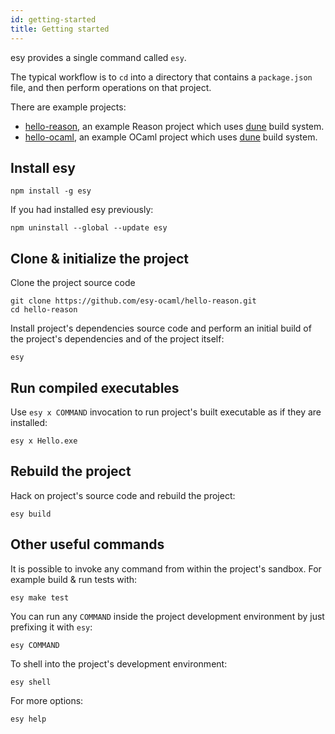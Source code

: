 ```yaml
---
id: getting-started
title: Getting started
---
```


esy provides a single command called `esy`.

The typical workflow is to `cd` into a directory that contains a `package.json`
file, and then perform operations on that project.

There are example projects:

- [hello-reason](https://github.com/esy-ocaml/hello-reason), an example Reason
  project which uses [dune][] build system.
- [hello-ocaml](https://github.com/esy-ocaml/hello-ocaml), an example OCaml
  project which uses [dune][] build system.


## Install esy

```shell
npm install -g esy
```

If you had installed esy previously:

```shell
npm uninstall --global --update esy
```

## Clone & initialize the project

Clone the project source code

```shell
git clone https://github.com/esy-ocaml/hello-reason.git
cd hello-reason
```

Install project's dependencies source code and perform an initial build of the
project's dependencies and of the project itself:

```shell
esy
```

## Run compiled executables

Use `esy x COMMAND` invocation to run project's built executable as if they are
installed:

```shell
esy x Hello.exe
```

## Rebuild the project

Hack on project's source code and rebuild the project:

```shell
esy build
```

## Other useful commands

It is possible to invoke any command from within the project's sandbox.  For
example build & run tests with:

```shell
esy make test
```

You can run any `COMMAND` inside the project development environment by just
prefixing it with `esy`:

```shell
esy COMMAND
```

To shell into the project's development environment:

```shell
esy shell
```

For more options:

```shell
esy help
```

[dune]: https://github.com/ocaml/dune
